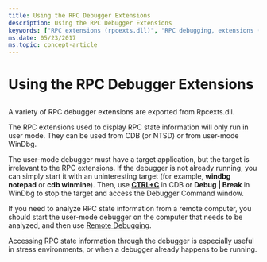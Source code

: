 ```yaml
---
title: Using the RPC Debugger Extensions
description: Using the RPC Debugger Extensions
keywords: ["RPC extensions (rpcexts.dll)", "RPC debugging, extensions (rpcexts.dll)", "rpcexts.dll (RPC extensions)"]
ms.date: 05/23/2017
ms.topic: concept-article
---
```


# Using the RPC Debugger Extensions


## <span id="ddk_using_the_rpc_debugger_extensions_dbg"></span><span id="DDK_USING_THE_RPC_DEBUGGER_EXTENSIONS_DBG"></span>


A variety of RPC debugger extensions are exported from Rpcexts.dll.

The RPC extensions used to display RPC state information will only run in user mode. They can be used from CDB (or NTSD) or from user-mode WinDbg.

The user-mode debugger must have a target application, but the target is irrelevant to the RPC extensions. If the debugger is not already running, you can simply start it with an uninteresting target (for example, **windbg notepad** or **cdb winmine**). Then, use [**CTRL+C**](ctrl-c--break-.md) in CDB or **Debug | Break** in WinDbg to stop the target and access the Debugger Command window.

If you need to analyze RPC state information from a remote computer, you should start the user-mode debugger on the computer that needs to be analyzed, and then use [Remote Debugging](remote-debugging.md).

Accessing RPC state information through the debugger is especially useful in stress environments, or when a debugger already happens to be running.

 

 
